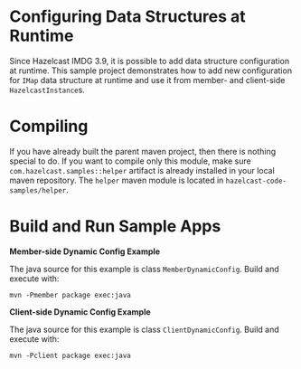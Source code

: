 Configuring Data Structures at Runtime
======================================

Since Hazelcast IMDG 3.9, it is possible to add data structure configuration at runtime. This sample project demonstrates how to add new configuration for `IMap` data structure at runtime and use it from member- and client-side `HazelcastInstance`s.  

Compiling
=========
If you have already built the parent maven project, then there is nothing special to do. If you want to compile only this module, make sure `com.hazelcast.samples::helper` artifact is already installed in your local maven repository. The `helper` maven module is located in `hazelcast-code-samples/helper`.  


Build and Run Sample Apps
=========================

**Member-side Dynamic Config Example**

The java source for this example is class `MemberDynamicConfig`. Build and execute with:

```
mvn -Pmember package exec:java
```

**Client-side Dynamic Config Example**

The java source for this example is class `ClientDynamicConfig`. Build and execute with:

```
mvn -Pclient package exec:java
```
